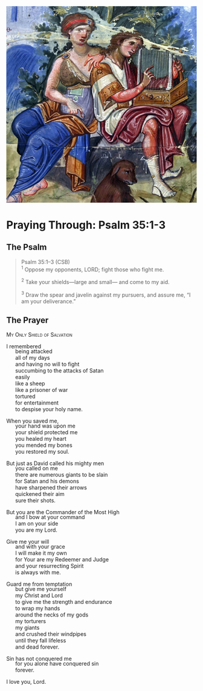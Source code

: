 <img class="intro-right" src="../images/art-paris-psalter.jpg">

<style>
  li {list-style-type: none;}
  p + ul {
    margin-top: -18px;
}
</style>

# Praying Through: Psalm 35:1-3

## The Psalm

>Psalm 35:1–3 (CSB)  
><sup>1</sup> Oppose my opponents, LORD; fight those who fight me. 
>
><sup>2</sup> Take your shields—large and small— and come to my aid. 
>
><sup>3</sup> Draw the spear and javelin against my pursuers, and assure me, “I am your deliverance.”

## The Prayer

<div style="font-variant: small-caps;">
My Only Shield of Salvation
</div>

I remembered
* being attacked
* all of my days
* and having no will to fight
* succumbing to the attacks of Satan
* easily
* like a sheep
* like a prisoner of war
* tortured
* for entertainment
* to despise your holy name.

When you saved me,
* your hand was upon me
* your shield protected me
* you healed my heart
* you mended my bones
* you restored my soul.

But just as David called his mighty men
* you called on me
* there are numerous giants to be slain
* for Satan and his demons
* have sharpened their arrows
* quickened their aim
* sure their shots.

But you are the Commander of the Most High
* and I bow at your command
* I am on your side
* you are my Lord.

Give me your will
* and with your grace
* I will make it my own
* for Your are my Redeemer and Judge
* and your resurrecting Spirit
* is always with me.

Guard me from temptation
* but give me yourself
* my Christ and Lord
* to give me the strength and endurance
* to wrap my hands
* around the necks of my gods
* my torturers
* my giants
* and crushed their windpipes
* until they fall lifeless
* and dead forever.

Sin has not conquered me
* for you alone have conquered sin
* forever.

I love you, Lord.
